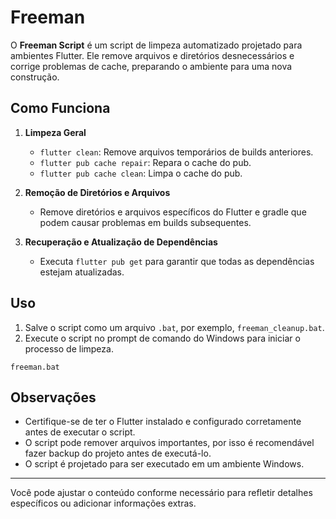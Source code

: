

# Freeman

O **Freeman Script** é um script de limpeza automatizado projetado para ambientes Flutter. Ele remove arquivos e diretórios desnecessários e corrige problemas de cache, preparando o ambiente para uma nova construção.

## Como Funciona

1. **Limpeza Geral**
   - `flutter clean`: Remove arquivos temporários de builds anteriores.
   - `flutter pub cache repair`: Repara o cache do pub.
   - `flutter pub cache clean`: Limpa o cache do pub.

2. **Remoção de Diretórios e Arquivos**
   - Remove diretórios e arquivos específicos do Flutter e gradle que podem causar problemas em builds subsequentes.

3. **Recuperação e Atualização de Dependências**
   - Executa `flutter pub get` para garantir que todas as dependências estejam atualizadas.

## Uso

1. Salve o script como um arquivo `.bat`, por exemplo, `freeman_cleanup.bat`.
2. Execute o script no prompt de comando do Windows para iniciar o processo de limpeza.

```batch
freeman.bat
```

## Observações

- Certifique-se de ter o Flutter instalado e configurado corretamente antes de executar o script.
- O script pode remover arquivos importantes, por isso é recomendável fazer backup do projeto antes de executá-lo.
- O script é projetado para ser executado em um ambiente Windows.

---

Você pode ajustar o conteúdo conforme necessário para refletir detalhes específicos ou adicionar informações extras.
